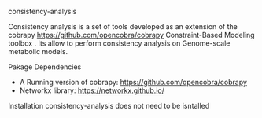 consistency-analysis

Consistency analysis is a set of tools developed as an extension
 of the cobrapy 
https://github.com/opencobra/cobrapy
Constraint-Based Modeling toolbox
. Its allow to perform consistency analysis on Genome-scale metabolic models.

Pakage Dependencies
- A Running version of cobrapy: https://github.com/opencobra/cobrapy
- Networkx library: https://networkx.github.io/

Installation
consistency-analysis does not need to be isntalled


